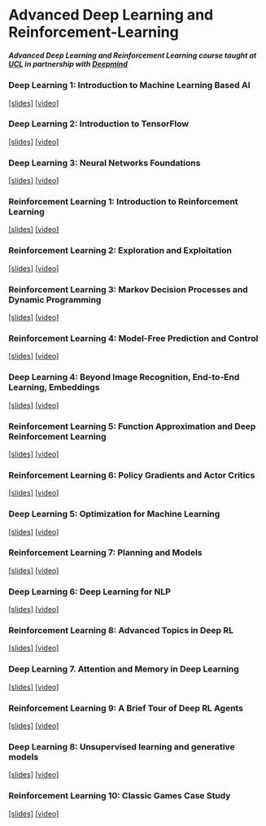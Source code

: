 # Advanced Deep Learning and Reinforcement-Learning
##### Advanced Deep Learning and Reinforcement Learning course taught at [UCL](http://www.cs.ucl.ac.uk/current_students/syllabus/compgi/compgi22_advanced_deep_learning_and_reinforcement_learning/) in partnership with [Deepmind](https://deepmind.com/blog/)

### Deep Learning 1: Introduction to Machine Learning Based AI  
[[slides]](https://github.com/enggen/Advanced-Deep-Learning-and-Reinforcement-Learning/blob/master/dl_01%20Introduction%20to%20Machine%20Learning%20Based%20AI.pdf) [[video]](https://www.youtube.com/watch?v=iOh7QUZGyiU&t=0s&list=PLqYmG7hTraZDNJre23vqCGIVpfZ_K2RZs&index=2)
### Deep Learning 2: Introduction to TensorFlow  
[[slides]](https://github.com/enggen/Advanced-Deep-Learning-and-Reinforcement-Learning/blob/master/dl_02%20Introduction%20to%20TensorFlow.pdf) [[video]](https://www.youtube.com/watch?v=JO0LwmIlWw0&list=PLqYmG7hTraZDNJre23vqCGIVpfZ_K2RZs&index=2)
### Deep Learning 3: Neural Networks Foundations  
[[slides]](https://github.com/enggen/Advanced-Deep-Learning-and-Reinforcement-Learning/blob/master/dl_03%20Neural%20Networks%20Foundations.pdf) [[video]](https://www.youtube.com/watch?v=5eAXoPSBgnE&index=3&list=PLqYmG7hTraZDNJre23vqCGIVpfZ_K2RZs)
### Reinforcement Learning 1: Introduction to Reinforcement Learning  
[[slides]]() [[video]]()
### Reinforcement Learning 2: Exploration and Exploitation  
[[slides]]() [[video]]()
### Reinforcement Learning 3: Markov Decision Processes and Dynamic Programming  
[[slides]]() [[video]]()
### Reinforcement Learning 4: Model-Free Prediction and Control  
[[slides]]() [[video]]()
### Deep Learning 4: Beyond Image Recognition, End-to-End Learning, Embeddings 
[[slides]]() [[video]]()
### Reinforcement Learning 5: Function Approximation and Deep Reinforcement Learning  
[[slides]]() [[video]]()
### Reinforcement Learning 6: Policy Gradients and Actor Critics  
[[slides]]() [[video]]()
### Deep Learning 5: Optimization for Machine Learning  
[[slides]]() [[video]]()
### Reinforcement Learning 7: Planning and Models  
[[slides]]() [[video]]()
### Deep Learning 6: Deep Learning for NLP  
[[slides]]() [[video]]()
### Reinforcement Learning 8: Advanced Topics in Deep RL  
[[slides]]() [[video]]()
### Deep Learning 7. Attention and Memory in Deep Learning  
[[slides]]() [[video]]()
### Reinforcement Learning 9: A Brief Tour of Deep RL Agents  
[[slides]]() [[video]]()
### Deep Learning 8: Unsupervised learning and generative models  
[[slides]]() [[video]]()
### Reinforcement Learning 10: Classic Games Case Study  
[[slides]]() [[video]]()
